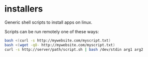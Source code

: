 # installers
Generic shell scripts to install apps on linux.

Scripts can be run remotely one of these ways:
```sh
bash <(curl -s http://mywebsite.com/myscript.txt)
bash <(wget -qO- http://mywebsite.com/myscript.txt)
curl -s http://server/path/script.sh | bash /dev/stdin arg1 arg2
```
